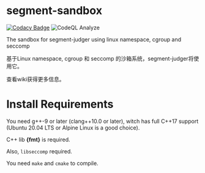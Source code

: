 # segment-sandbox

[![Codacy Badge](https://api.codacy.com/project/badge/Grade/0798b606d4be40c59daf03cb69433b75)](https://app.codacy.com/gh/segment-oj/segment-sandbox?utm_source=github.com&utm_medium=referral&utm_content=segment-oj/segment-sandbox&utm_campaign=Badge_Grade_Settings)
![CodeQL Analyze](https://github.com/segment-oj/segment-sandbox/workflows/CodeQL%20Analyze/badge.svg)

The sandbox for segment-judger using linux namespace, cgroup and seccomp

基于Linux namespace, cgroup 和 seccomp 的沙箱系统，segment-judger将使用它。

查看wiki获得更多信息。

# Install Requirements
You need g++-9 or later (clang++10.0 or later), witch has full C++17 support (Ubuntu 20.04 LTS or Alpine Linux is a good choice).

C++ lib **{fmt}** is required.

Also, `libseccomp` required. 

You need `make` and `cmake` to compile.